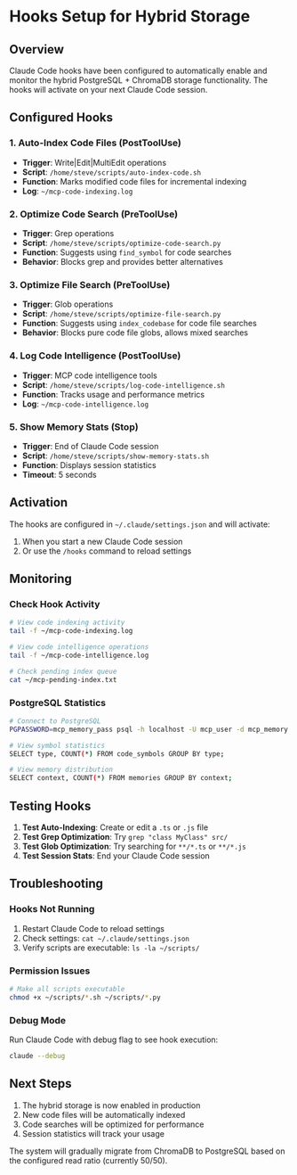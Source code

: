 # Hooks Setup for Hybrid Storage

## Overview

Claude Code hooks have been configured to automatically enable and monitor the hybrid PostgreSQL + ChromaDB storage functionality. The hooks will activate on your next Claude Code session.

## Configured Hooks

### 1. **Auto-Index Code Files** (PostToolUse)
- **Trigger**: Write|Edit|MultiEdit operations
- **Script**: `/home/steve/scripts/auto-index-code.sh`
- **Function**: Marks modified code files for incremental indexing
- **Log**: `~/mcp-code-indexing.log`

### 2. **Optimize Code Search** (PreToolUse)
- **Trigger**: Grep operations
- **Script**: `/home/steve/scripts/optimize-code-search.py`
- **Function**: Suggests using `find_symbol` for code searches
- **Behavior**: Blocks grep and provides better alternatives

### 3. **Optimize File Search** (PreToolUse)
- **Trigger**: Glob operations
- **Script**: `/home/steve/scripts/optimize-file-search.py`
- **Function**: Suggests using `index_codebase` for code file searches
- **Behavior**: Blocks pure code file globs, allows mixed searches

### 4. **Log Code Intelligence** (PostToolUse)
- **Trigger**: MCP code intelligence tools
- **Script**: `/home/steve/scripts/log-code-intelligence.sh`
- **Function**: Tracks usage and performance metrics
- **Log**: `~/mcp-code-intelligence.log`

### 5. **Show Memory Stats** (Stop)
- **Trigger**: End of Claude Code session
- **Script**: `/home/steve/scripts/show-memory-stats.sh`
- **Function**: Displays session statistics
- **Timeout**: 5 seconds

## Activation

The hooks are configured in `~/.claude/settings.json` and will activate:
1. When you start a new Claude Code session
2. Or use the `/hooks` command to reload settings

## Monitoring

### Check Hook Activity
```bash
# View code indexing activity
tail -f ~/mcp-code-indexing.log

# View code intelligence operations
tail -f ~/mcp-code-intelligence.log

# Check pending index queue
cat ~/mcp-pending-index.txt
```

### PostgreSQL Statistics
```bash
# Connect to PostgreSQL
PGPASSWORD=mcp_memory_pass psql -h localhost -U mcp_user -d mcp_memory

# View symbol statistics
SELECT type, COUNT(*) FROM code_symbols GROUP BY type;

# View memory distribution
SELECT context, COUNT(*) FROM memories GROUP BY context;
```

## Testing Hooks

1. **Test Auto-Indexing**: Create or edit a `.ts` or `.js` file
2. **Test Grep Optimization**: Try `grep "class MyClass" src/`
3. **Test Glob Optimization**: Try searching for `**/*.ts` or `**/*.js`
4. **Test Session Stats**: End your Claude Code session

## Troubleshooting

### Hooks Not Running
1. Restart Claude Code to reload settings
2. Check settings: `cat ~/.claude/settings.json`
3. Verify scripts are executable: `ls -la ~/scripts/`

### Permission Issues
```bash
# Make all scripts executable
chmod +x ~/scripts/*.sh ~/scripts/*.py
```

### Debug Mode
Run Claude Code with debug flag to see hook execution:
```bash
claude --debug
```

## Next Steps

1. The hybrid storage is now enabled in production
2. New code files will be automatically indexed
3. Code searches will be optimized for performance
4. Session statistics will track your usage

The system will gradually migrate from ChromaDB to PostgreSQL based on the configured read ratio (currently 50/50).